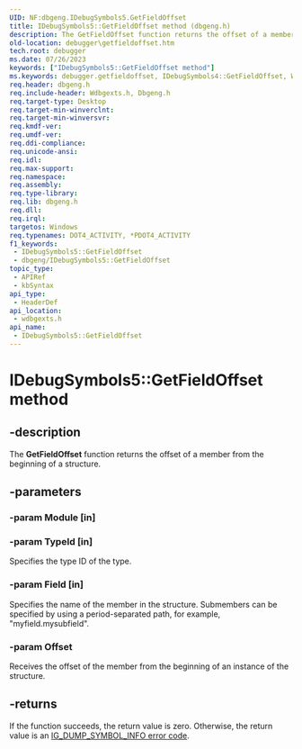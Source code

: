 ```yaml
---
UID: NF:dbgeng.IDebugSymbols5.GetFieldOffset
title: IDebugSymbols5::GetFieldOffset method (dbgeng.h)
description: The GetFieldOffset function returns the offset of a member from the beginning of a structure. This method belongs to the IDebugSymbols5 interface.
old-location: debugger\getfieldoffset.htm
tech.root: debugger
ms.date: 07/26/2023
keywords: ["IDebugSymbols5::GetFieldOffset method"]
ms.keywords: debugger.getfieldoffset, IDebugSymbols4::GetFieldOffset, WdbgExts_Ref_22c8a9bc-dec9-4eec-95c6-b265694b4385.xml, IDebugSymbols4, IDebugSymbols::GetFieldOffset, GetFieldOffset function [Windows Debugging], IDebugSymbols5::GetFieldOffset, wdbgexts/GetFieldOffset, GetFieldOffset, IDebugSymbols5, IDebugSymbols
req.header: dbgeng.h
req.include-header: Wdbgexts.h, Dbgeng.h
req.target-type: Desktop
req.target-min-winverclnt: 
req.target-min-winversvr: 
req.kmdf-ver: 
req.umdf-ver: 
req.ddi-compliance: 
req.unicode-ansi: 
req.idl: 
req.max-support: 
req.namespace: 
req.assembly: 
req.type-library: 
req.lib: dbgeng.h
req.dll: 
req.irql: 
targetos: Windows
req.typenames: DOT4_ACTIVITY, *PDOT4_ACTIVITY
f1_keywords:
 - IDebugSymbols5::GetFieldOffset
 - dbgeng/IDebugSymbols5::GetFieldOffset
topic_type:
 - APIRef
 - kbSyntax
api_type:
 - HeaderDef
api_location:
 - wdbgexts.h
api_name:
 - IDebugSymbols5::GetFieldOffset
---
```


# IDebugSymbols5::GetFieldOffset method

## -description

The <b>GetFieldOffset</b> function returns the offset of a member from the beginning of a structure.

## -parameters

### -param Module [in]

### -param TypeId [in]

Specifies the type ID of the type.

### -param Field [in]

Specifies the name of the member in the structure.  Submembers can be specified by using a period-separated path, for example, "myfield.mysubfield".

### -param Offset

Receives the offset of the member from the beginning of an instance of the structure.

## -returns

If the function succeeds, the return value is zero. Otherwise, the return value is an <a href="/previous-versions/ff550910(v=vs.85)">IG_DUMP_SYMBOL_INFO error code</a>.
